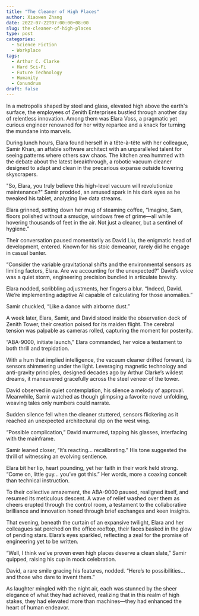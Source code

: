 ```yaml
---
title: "The Cleaner of High Places"
author: Xiaowen Zhang
date: 2022-07-22T07:00:00+08:00
slug: the-cleaner-of-high-places
type: post
categories:
  - Science Fiction
  - Workplace
tags:
  - Arthur C. Clarke
  - Hard Sci-Fi
  - Future Technology
  - Humanity
  - Conundrum
draft: false
---
```


In a metropolis shaped by steel and glass, elevated high above the earth's surface, the employees of Zenith Enterprises bustled through another day of relentless innovation. Among them was Elara Voss, a pragmatic yet curious engineer renowned for her witty repartee and a knack for turning the mundane into marvels.

During lunch hours, Elara found herself in a tête-à-tête with her colleague, Samir Khan, an affable software architect with an unparalleled talent for seeing patterns where others saw chaos. The kitchen area hummed with the debate about the latest breakthrough, a robotic vacuum cleaner designed to adapt and clean in the precarious expanse outside towering skyscrapers.

"So, Elara, you truly believe this high-level vacuum will revolutionize maintenance?" Samir prodded, an amused spark in his dark eyes as he tweaked his tablet, analyzing live data streams.

Elara grinned, setting down her mug of steaming coffee, “Imagine, Sam, floors polished without a smudge, windows free of grime—all while hovering thousands of feet in the air. Not just a cleaner, but a sentinel of hygiene.”

Their conversation paused momentarily as David Liu, the enigmatic head of development, entered. Known for his stoic demeanor, rarely did he engage in casual banter.

“Consider the variable gravitational shifts and the environmental sensors as limiting factors, Elara. Are we accounting for the unexpected?” David’s voice was a quiet storm, engineering precision bundled in articulate brevity.

Elara nodded, scribbling adjustments, her fingers a blur. “Indeed, David. We’re implementing adaptive AI capable of calculating for those anomalies.”

Samir chuckled, “Like a dance with airborne dust.”

A week later, Elara, Samir, and David stood inside the observation deck of Zenith Tower, their creation poised for its maiden flight. The cerebral tension was palpable as cameras rolled, capturing the moment for posterity.

“ABA-9000, initiate launch,” Elara commanded, her voice a testament to both thrill and trepidation.

With a hum that implied intelligence, the vacuum cleaner drifted forward, its sensors shimmering under the light. Leveraging magnetic technology and anti-gravity principles, designed decades ago by Arthur Clarke’s wildest dreams, it maneuvered gracefully across the steel veneer of the tower.

David observed in quiet contemplation, his silence a melody of approval. Meanwhile, Samir watched as though glimpsing a favorite novel unfolding, weaving tales only numbers could narrate.

Sudden silence fell when the cleaner stuttered, sensors flickering as it reached an unexpected architectural dip on the west wing.

“Possible complication,” David murmured, tapping his glasses, interfacing with the mainframe.

Samir leaned closer, “It’s reacting… recalibrating.” His tone suggested the thrill of witnessing an evolving sentience.

Elara bit her lip, heart pounding, yet her faith in their work held strong. “Come on, little guy… you’ve got this.” Her words, more a coaxing conceit than technical instruction.

To their collective amazement, the ABA-9000 paused, realigned itself, and resumed its meticulous descent. A wave of relief washed over them as cheers erupted through the control room, a testament to the collaborative brilliance and innovation honed through brief exchanges and keen insights.

That evening, beneath the curtain of an expansive twilight, Elara and her colleagues sat perched on the office rooftop, their faces basked in the glow of pending stars. Elara’s eyes sparkled, reflecting a zeal for the promise of engineering yet to be written.

“Well, I think we’ve proven even high places deserve a clean slate,” Samir quipped, raising his cup in mock celebration.

David, a rare smile gracing his features, nodded. “Here’s to possibilities… and those who dare to invent them.”

As laughter mingled with the night air, each was stunned by the sheer elegance of what they had achieved, realizing that in this realm of high stakes, they had elevated more than machines—they had enhanced the heart of human endeavor.